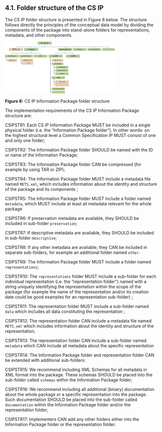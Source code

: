## 4.1.	Folder structure of the CS IP
The CS IP folder structure is presented in Figure 8 below. The structure follows directly the principles of the conceptual data model by dividing the components of the package into stand-alone folders for representations, metadata, and other components.

<a name="fig8"></a>
![IP Folder Structure](fig_8_cs_ip_struct.png "CS IP Information Package folder structure.")

**Figure 8:** CS IP Information Package folder structure

The implementation requirements of the CS IP Information Package structure are:

<a name="CSIPSTR1"></a>
CSIPSTR1: Each CS IP Information Package MUST be included in a single physical folder (i.e. the “Information Package folder”). In other words: on the highest structural level a Common Specification IP MUST consist of one and only one folder;

<a name="CSIPSTR2"></a>
CSIPSTR2: The Information Package folder SHOULD be named with the ID or name of the Information Package;

<a name="CSIPSTR3"></a>
CSIPSTR3: The Information Package folder CAN be compressed (for example by using TAR or ZIP);

<a name="CSIPSTR4"></a>
CSIPSTR4: The Information Package folder MUST include a metadata file named `METS.xml`, which includes information about the identity and structure of the package and its components ;

<a name="CSIPSTR5"></a>
CSIPSTR5: The Information Package folder MUST include a folder named `metadata`, which MUST include at least all metadata relevant for the whole package

<a name="CSIPSTR6"></a>
CSIPSTR6: If preservation metadata are available, they SHOULD be included in sub-folder `preservation`;

<a name="CSIPSTR7"></a>
CSIPSTR7: If descriptive metadata are available, they SHOULD be included in sub-folder `descriptive`;

<a name="CSIPSTR8"></a>
CSIPSTR8: If any other metadata are available, they CAN be included in separate sub-folders, for example an additional folder named `other`.

<a name="CSIPSTR9"></a>
CSIPSTR9: The Information Package folder MUST include a folder named `representations`;

<a name="CSIPSTR10"></a>
CSIPSTR10: The `representations` folder MUST include a sub-folder for each individual representation (i.e. the “representation folder”) named with a string uniquely identifying the representation within the scope of the package (for example the name of the representation and/or its creation date could be good examples for an representation sub-folder) ;

<a name="CSIPSTR11"></a>
CSIPSTR11: The representation folder MUST include a sub-folder named `data` which includes all data constituting the representation ;

<a name="CSIPSTR12"></a>
CSIPSTR12: The representation folder CAN include a metadata file named `METS.xml` which includes information about the identity and structure of the representation;

<a name="CSIPSTR13"></a>
CSIPSTR13: The representation folder CAN include a sub-folder named `metadata` which CAN include all metadata about the specific representation

<a name="CSIPSTR14"></a>
CSIPSTR14: The Information Package folder and representation folder CAN be extended with additional sub-folders:

<a name="CSIPSTR15"></a>
CSIPSTR15: We recommend including XML Schemas for all metadata in XML format into the package. These schemas SHOULD be placed into the sub-folder called `schemas` within the Information Package folder;

<a name="CSIPSTR16"></a>
CSIPSTR16: We recommend including all additional (binary) documentation about the whole package or a specific representation into the package. Such documentation SHOULD be placed into the sub-folder called `documentation` within the Information Package folder and/or the representation folder;

<a name="CSIPSTR17"></a>
CSIPSTR17: Implementers CAN add any other folders either into the Information Package folder or the representation folder.
